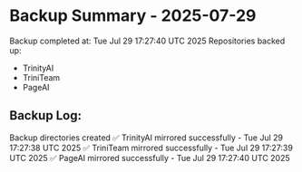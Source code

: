 # Backup Summary - 2025-07-29

Backup completed at: Tue Jul 29 17:27:40 UTC 2025
Repositories backed up:
- TrinityAI
- TriniTeam
- PageAI

## Backup Log:
Backup directories created
✅ TrinityAI mirrored successfully - Tue Jul 29 17:27:38 UTC 2025
✅ TriniTeam mirrored successfully - Tue Jul 29 17:27:39 UTC 2025
✅ PageAI mirrored successfully - Tue Jul 29 17:27:40 UTC 2025
